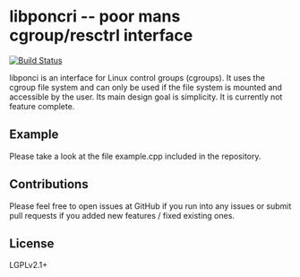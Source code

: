# libponcri -- poor mans cgroup/resctrl interface

[![Build Status](https://travis-ci.org/caps-tum/poncos.svg?branch=master)](https://travis-ci.org/caps-tum/poncos)

libponci is an interface for Linux control groups (cgroups). It uses the cgroup file system and can only be used if the file system is mounted and accessible by the user. Its main design goal is simplicity. It is currently not feature complete.

## Example

Please take a look at the file example.cpp included in the repository.

## Contributions

Please feel free to open issues at GitHub if you run into any issues or submit pull requests if you added new features / fixed existing ones.

## License

LGPLv2.1+
